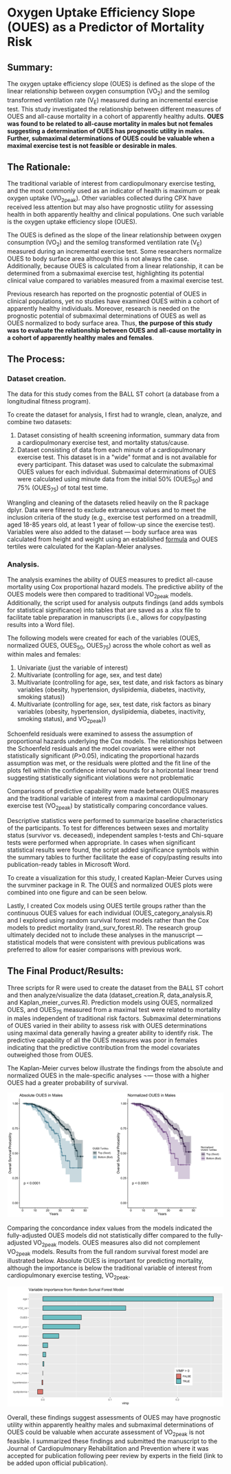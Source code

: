 # Oxygen Uptake Efficiency Slope (OUES) as a Predictor of Mortality Risk

## Summary:
The oxygen uptake efficiency slope (OUES) is defined as the slope of the linear relationship between oxygen consumption (VO<sub>2</sub>) and the semilog transformed ventilation rate (V<sub>E</sub>) measured during an incremental exercise test. This study investigated the relationship between different measures of OUES and all-cause mortality in a cohort of apparently healthy adults. **OUES was found to be related to all-cause mortality in males but not females suggesting a determination of OUES has prognostic utility in males. Further, submaximal determinations of OUES could be valuable when a maximal exercise test is not feasible or desirable in males**.

## The Rationale:
The traditional variable of interest from cardiopulmonary exercise testing, and the most commonly used as an indicator of health is maximum or peak oxygen uptake (VO<sub>2peak</sub>). Other variables collected during CPX have received less attention but may also have prognostic utility for assessing health in both apparently healthy and clinical populations. One such variable is the oxygen uptake efficiency slope (OUES). 

The OUES is defined as the slope of the linear relationship between oxygen consumption (VO<sub>2</sub>) and the semilog transformed ventilation rate (V<sub>E</sub>) measured during an incremental exercise test. Some researchers normalize OUES to body surface area although this is not always the case. Additionally, because OUES is calculated from a linear relationship, it can be determined from a submaximal exercise test, highlighting its potential clinical value compared to variables measured from a maximal exercise test. 

Previous research has reported on the prognostic potential of OUES in clinical populations, yet no studies have examined OUES within a cohort of apparently healthy individuals. Moreover, research is needed on the prognostic potential of submaximal determinations of OUES as well as OUES normalized to body surface area. Thus, **the purpose of this study was to evaluate the relationship between OUES and all-cause mortality in a cohort of apparently healthy males and females**.

## The Process:
### Dataset creation.
The data for this study comes from the BALL ST cohort (a database from a longitudinal fitness program). 

To create the dataset for analysis, I first had to wrangle, clean, analyze, and combine two datasets:
1) Dataset consisting of health screening information, summary data from a cardiopulmonary exercise test, and mortality status/cause.
2) Dataset consisting of data from each minute of a cardiopulmonary exercise test. This dataset is in a "wide" format and is not available for every participant. This dataset was used to calculate the submaximal OUES values for each individual. Submaximal determinations of OUES were calculated using minute data from the initial 50% (OUES<sub>50</sub>) and 75% (OUES<sub>75</sub>) of total test time.

Wrangling and cleaning of the datasets relied heavily on the R package dplyr. Data were filtered to exclude extraneous values and to meet the inclusion criteria of the study (e.g., exercise test performed on a treadmill, aged 18-85 years old, at least 1 year of follow-up since the exercise test). Variables were also added to the dataset — body surface area was calculated from height and weight using an established [formula](https://pubmed.ncbi.nlm.nih.gov/650346/) and OUES tertiles were calculated for the Kaplan-Meier analyses. 


### Analysis.
The analysis examines the ability of OUES measures to predict all-cause mortality using Cox proportional hazard models. The predictive ability of the OUES models were then compared to traditional VO<sub>2peak</sub> models. Additionally, the script used for analysis outputs findings (and adds symbols for statistical significance) into tables that are saved as a .xlsx file to facilitate table preparation in manuscripts (i.e., allows for copy/pasting results into a Word file). 

The following models were created for each of the variables (OUES, normalized OUES, OUES<sub>50</sub>, OUES<sub>75</sub>) across the whole cohort as well as within males and females:
1) Univariate (just the variable of interest)
2) Multivariate (controlling for age, sex, and test date)
3) Multivariate (controlling for age, sex, test date, and risk factors as binary variables (obesity, hypertension, dyslipidemia, diabetes, inactivity, smoking status))
4) Multivariate (controlling for age, sex, test date, risk factors as binary variables (obesity, hypertension, dyslipidemia, diabetes, inactivity, smoking status), and VO<sub>2peak</sub>))

Schoenfeld residuals were examined to assess the assumption of proportional hazards underlying the Cox models. The relationships between the Schoenfeld residuals and the model covariates were either not statistically significant (_P_>0.05), indicating the proportional hazards assumption was met, or the residuals were plotted and the fit line of the plots fell within the confidence interval bounds for a horizontal linear trend suggesting statistically significant violations were not problematic

Comparisons of predictive capability were made between OUES measures and the traditional variable of interest from a maximal cardiopulmonary exercise test (VO<sub>2peak</sub>) by statistically comparing concordance values.

Descriptive statistics were performed to summarize baseline characteristics of the participants. To test for differences between sexes and mortality status (survivor vs. deceased), independent samples t-tests and Chi-square tests were performed when appropriate. In cases when significant statistical results were found, the script added significance symbols within the summary tables to further facilitate the ease of copy/pasting results into publication-ready tables in Microsoft Word.

To create a visualization for this study, I created Kaplan-Meier Curves using the survminer package in R. The OUES and normalized OUES plots were combined into one figure and can be seen below.

Lastly, I created Cox models using OUES tertile groups rather than the continuous OUES values for each individual (OUES_category_analysis.R) and I explored using random survival forest models rather than the Cox models to predict mortality (rand_surv_forest.R). The research group ultimately decided not to include these analyses in the manuscript — statistical models that were consistent with previous publications was preferred to allow for easier comparisons with previous work.

## The Final Product/Results:
Three scripts for R were used to create the dataset from the BALL ST cohort and then analyze/visualize the data (dataset_creation.R, data_analysis.R, and Kaplan_meier_curves.R). Prediction models using OUES, normalized OUES, and OUES<sub>75</sub> measured from a maximal test were related to mortality in males independent of traditional risk factors. Submaximal determinations of OUES varied in their ability to assess risk with OUES determinations using maximal data generally having a greater ability to identify risk. The predictive capability of all the OUES measures was poor in females indicating that the predictive contribution from the model covariates outweighed those from OUES.

The Kaplan-Meier curves below illustrate the findings from the absolute and normalized OUES in the male-specific analyses ¬— those with a higher OUES had a greater probability of survival. 

![Kaplan_Plot](images/kaplan_curves_males.png)

Comparing the concordance index values from the models indicated the fully-adjusted OUES models did not statistically differ compared to the fully-adjusted VO<sub>2peak</sub> models. OUES measures also did not complement VO<sub>2peak</sub> models. 
Results from the full random survival forest model are illustrated below. Absolute OUES is important for predicting mortality, although the importance is below the traditional variable of interest from cardiopulmonary exercise testing, VO<sub>2peak</sub>.

![Forest_Plot](images/rand_surv_plot.png)

Overall, these findings suggest assessments of OUES may have prognostic utility within apparently healthy males and submaximal determinations of OUES could be valuable when accurate assessment of VO<sub>2peak</sub> is not feasible. I summarized these findings and submitted the manuscript to the Journal of Cardiopulmonary Rehabilitation and Prevention where it was accepted for publication following peer review by experts in the field (link to be added upon official publication).
